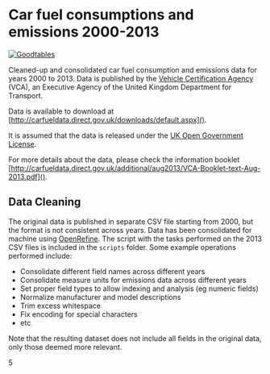 # Car fuel consumptions and emissions 2000-2013

[![Goodtables](https://goodtables.io/badge/github/amercader/car-fuel-and-emissions.svg)](https://goodtables.io/github/amercader/car-fuel-and-emissions)


Cleaned-up and consolidated car fuel consumption and emissions data for years
2000 to 2013. Data is published by the [Vehicle Certification Agency](http://www.dft.gov.uk/vca/)
(VCA), an Executive Agency of the United Kingdom Department for Transport.

Data is available to download at [http://carfueldata.direct.gov.uk/downloads/default.aspx]().

It is assumed that the data is released under the [UK Open Government License](http://www.nationalarchives.gov.uk/doc/open-government-licence/version/2/).

For more details about the data, please check the information booklet
[http://carfueldata.direct.gov.uk/additional/aug2013/VCA-Booklet-text-Aug-2013.pdf]().

## Data Cleaning

The original data is published in separate CSV file starting from 2000, but
the format is not consistent across years. Data has been consolidated for
machine using [OpenRefine](http://openrefine.org). The script with the tasks
performed on the 2013 CSV files is included in the `scripts` folder. Some
example operations performed include:

* Consolidate different field names across different years
* Consolidate measure units for emissions data across different years
* Set proper field types to allow indexing and analysis (eg numeric fields)
* Normalize manufacturer and model descriptions
* Trim excess whitespace
* Fix encoding for special characters
* etc

Note that the resulting dataset does not include all fields in the original
data, only those deemed more relevant.

5
